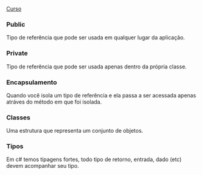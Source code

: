 [Curso](https://cursos.alura.com.br/course/csharp-parte-2-introducao-orientacao-objetos)

### Public

Tipo de referência que pode ser usada em qualquer lugar da aplicação.

### Private

Tipo de referência que pode ser usada apenas dentro da própria classe.

### Encapsulamento

Quando você isola um tipo de referência e ela passa a ser acessada apenas atráves do método em que foi isolada.

### Classes

Uma estrutura que representa um conjunto de objetos.

### Tipos

Em c# temos tipagens fortes, todo tipo de retorno, entrada, dado (etc) devem acompanhar seu tipo.
